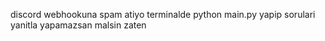 discord webhookuna spam atiyo terminalde python main.py yapip sorulari yanitla yapamazsan malsin zaten
